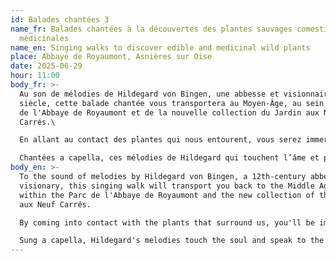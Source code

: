 ```yaml
---
id: Balades chantées 3
name_fr: Balades chantées à la découvertes des plantes sauvages comestibles et
  médicinales
name_en: Singing walks to discover edible and medicinal wild plants
place: Abbaye de Royaumont, Asnières sur Oise
date: 2025-06-29
hour: 11:00
body_fr: >-
  Au son de mélodies de Hildegard von Bingen, une abbesse et visionnaire du XIIè
  siècle, cette balade chantée vous transportera au Moyen-Âge, au sein du Parc
  de l'Abbaye de Royaumont et de la nouvelle collection du Jardin aux Neuf
  Carrés.\

  En allant au contact des plantes qui nous entourent, vous serez immergés dans le monde végétal et musical de Hildegard von Bingen, et vous apprendrez à découvrir avec un œil nouveau ces herbes folles que nos pieds foulent au quotidien.\

  Chantées a capella, ces mélodies de Hildegard qui touchent l’âme et parlent au cœur vous feront peut-être effleurer du bout des doigts un peu de Ciel sur la Terre.
body_en: >-
  To the sound of melodies by Hildegard von Bingen, a 12th-century abbess and
  visionary, this singing walk will transport you back to the Middle Ages,
  within the Parc de l'Abbaye de Royaumont and the new collection of the Jardin
  aux Neuf Carrés.

  By coming into contact with the plants that surround us, you'll be immersed in the plant and musical world of Hildegard von Bingen, and you'll learn to discover with new eyes the wild herbs that our feet tread on every day.

  Sung a capella, Hildegard's melodies touch the soul and speak to the heart, and you might just catch a glimpse of Heaven on Earth.
---
```

